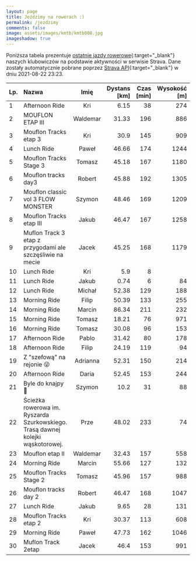 ```yaml
---
layout: page
title: Jeździmy na rowerach :)
permalink: /jezdzimy
comments: false
image: assets/images/kmtb/kmtb008.jpg
imageshadow: true
---
```


Poniższa tabela prezentuje [ostatnie jazdy rowerowe](https://www.strava.com/clubs/336381){:target="_blank"} naszych klubowiczów na podstawie aktywności w serwisie Strava. Dane zostały automatycznie pobrane poprzez [Strava API](https://developers.strava.com/docs/reference/#api-Clubs-getClubActivitiesById){:target="_blank"} w dniu 2021-08-22 23:23.

Lp. | Nazwa | Imię | Dystans [km] | Czas [min] | Wysokość [m]
:--- | :--- | :---: | ---: | ---: | ---:
1|Afternoon Ride|Kri|6.15|38|274
2|MOUFLON ETAP III|Waldemar|31.33|196|886
3|Mouflon Tracks etap 3|Kri|30.9|145|909
4|Lunch Ride |Paweł|46.66|174|1244
5|Mouflon Tracks Stage 3|Tomasz|45.18|167|1180
6|Mouflon tracks day3|Robert|45.88|192|1305
7|Mouflon classic vol 3 FLOW MONSTER|Szymon|48.46|169|1209
8|Mouflon Tracks etap III|Jakub|46.47|167|1258
9|Muflon Track 3 etap z przygodami ale szczęśliwie na mecie|Jacek|45.25|168|1179
10|Lunch Ride|Kri|5.9|8|
11|Lunch Ride|Jakub|0.74|6|84
12|Lunch Ride|Michał|52.38|129|188
13|Morning Ride|Filip|50.39|133|255
14|Morning Ride|Marcin|86.34|211|232
15|Morning Ride|Tomasz|18.21|76|971
16|Morning Ride|Tomasz|30.08|96|153
17|Afternoon Ride|Pablo|31.42|80|178
18|Afternoon Ride|Filip|24.19|119|94
19|Z "szefową" na rejonie 😜|Adrianna|52.31|150|214
20|Afternoon Ride|Daria|52.45|153|244
21|Byle do knajpy 🤣|Szymon|10.2|31|88
22|Ścieżka rowerowa im. Ryszarda Szurkowskiego. Trasą dawnej kolejki wąskotorowej. |Prze|48.02|233|74
23|Mouflon etap II|Waldemar|32.43|157|558
24|Morning Ride|Marcin|55.66|127|132
25|Mouflon Tracks Stage 2|Tomasz|45.96|157|988
26|Mouflon tracks day 2|Robert|46.47|168|1047
27|Lunch Ride|Jakub|9.65|28|131
28|Mouflon Tracks etap 2|Kri|30.37|113|608
29|Morning Ride |Paweł|47.73|162|1046
30|Muflon Track 2etap|Jacek|46.4|153|991
